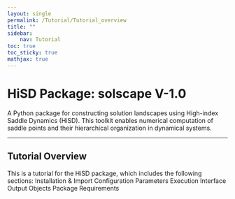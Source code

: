 ```yaml
---
layout: single
permalink: /Tutorial/Tutorial_overview
title: ""
sidebar:
    nav: Tutorial
toc: true
toc_sticky: true
mathjax: true
---
```


# HiSD Package: solscape V-1.0

      
A Python package for constructing solution landscapes using High-index Saddle Dynamics (HiSD). This toolkit enables numerical computation of saddle points and their hierarchical organization in dynamical systems.
      
---

## Tutorial Overview
This is a tutorial for the HiSD package, which includes the following sections:
Installation & Import
Configuration Parameters
Execution Interface
Output Objects
Package Requirements
